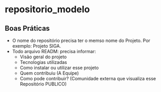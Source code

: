 # repositorio_modelo
## Boas Práticas
- O nome do repositório precisa ter o memso nome do Projeto. Por exemplo: Projeto SIGA.
- Todo arquivo READM: precisa informar:
  - Visão geral do projeto
  - Tecnologias utilizadas
  - Como instalar ou utilizar esse projeto
  - Quem contribuiu (A Equipe)
  - Como pode contribuir? (Comunidade externa que visualiza esse Repositório PUBLICO)
